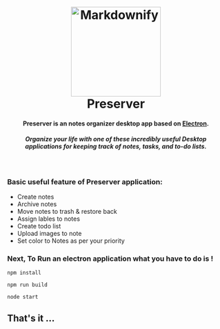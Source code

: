 <h1 align="center">
  <br>
  <a href="http://www.hiteshbalar.com/preserver"><img src="https://raw.githubusercontent.com/hsbalar/Preserver/dev/public/logo.png" alt="Markdownify" width="208"></a>
  <br>
  Preserver
  <br>
</h1>

<h4 align="center">Preserver is an notes organizer desktop app based on <a href="http://electron.atom.io" target="_blank">Electron</a>.</h4>
<h5 align="center">Organize your life with one of these incredibly useful Desktop applications for keeping track of notes, tasks, and to-do lists.</h5>

<br>

### Basic useful feature of Preserver application:

 * Create notes
 * Archive notes
 * Move notes to trash & restore back
 * Assign lables to notes
 * Create todo list
 * Upload images to note
 * Set color to Notes as per your priority


### Next, To Run an electron application what you have to do is !

 `npm install`
 
 `npm run build`
 
 `node start`
 
 ## That's it ...
 
